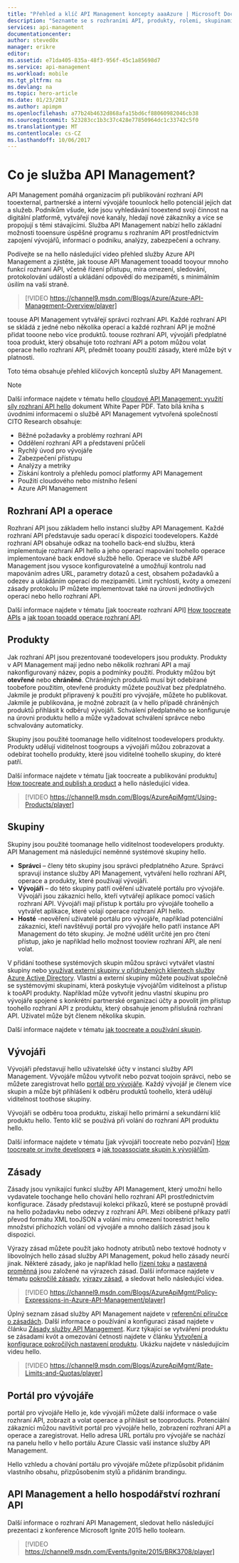 ```yaml
---
title: "Přehled a klíč API Management koncepty aaaAzure | Microsoft Docs"
description: "Seznamte se s rozhraními API, produkty, rolemi, skupinami a dalšími klíčovými koncepty služby API Management."
services: api-management
documentationcenter: 
author: steved0x
manager: erikre
editor: 
ms.assetid: e71da405-835a-48f3-956f-45c1a85698d7
ms.service: api-management
ms.workload: mobile
ms.tgt_pltfrm: na
ms.devlang: na
ms.topic: hero-article
ms.date: 01/23/2017
ms.author: apimpm
ms.openlocfilehash: a77b24b4632d868afa15bd6cf88060982046cb38
ms.sourcegitcommit: 523283cc1b3c37c428e77850964dc1c33742c5f0
ms.translationtype: MT
ms.contentlocale: cs-CZ
ms.lasthandoff: 10/06/2017
---
```

# <a name="what-is-api-management"></a>Co je služba API Management?
API Management pomáhá organizacím při publikování rozhraní API tooexternal, partnerské a interní vývojáře toounlock hello potenciál jejich dat a služeb. Podnikům všude, kde jsou vyhledávání tooextend svoji činnost na digitální platformě, vytvářejí nové kanály, hledají nové zákazníky a více se propojují s těmi stávajícími. Služba API Management nabízí hello základní možnosti tooensure úspěšné programu s rozhraním API prostřednictvím zapojení vývojářů, informací o podniku, analýzy, zabezpečení a ochrany.

Podívejte se na hello následující video přehled služby Azure API Management a zjistěte, jak toouse API Management tooadd tooyour mnoho funkcí rozhraní API, včetně řízení přístupu, míra omezení, sledování, protokolování událostí a ukládání odpovědí do mezipaměti, s minimálním úsilím na vaší straně.

> [!VIDEO https://channel9.msdn.com/Blogs/Azure/Azure-API-Management-Overview/player]
> 
> 

toouse API Management vytvářejí správci rozhraní API. Každé rozhraní API se skládá z jedné nebo několika operací a každé rozhraní API je možné přidat tooone nebo více produktů. toouse rozhraní API, vývojáři předplatné tooa produkt, který obsahuje toto rozhraní API a potom můžou volat operace hello rozhraní API, předmět tooany použití zásady, které může být v platnosti.

Toto téma obsahuje přehled klíčových konceptů služby API Management.

> [!NOTE]
> Další informace najdete v tématu hello [cloudové API Management: využití síly rozhraní API hello](http://j.mp/ms-apim-whitepaper) dokument White Paper PDF. Tato bílá kniha s úvodními informacemi o službě API Management vytvořená společností CITO Research obsahuje: 
> 
> * Běžné požadavky a problémy rozhraní API
> * Oddělení rozhraní API a představení průčelí
> * Rychlý úvod pro vývojáře
> * Zabezpečení přístupu
> * Analýzy a metriky
> * Získání kontroly a přehledu pomocí platformy API Management
> * Použití cloudového nebo místního řešení
> * Azure API Management
> 
> 

## <a name="apis"></a>Rozhraní API a operace
Rozhraní API jsou základem hello instanci služby API Management. Každé rozhraní API představuje sadu operací k dispozici toodevelopers. Každé rozhraní API obsahuje odkaz na toohello back-end službu, která implementuje rozhraní API hello a jeho operací mapování toohello operace implementované back endové službě hello. Operace ve službě API Management jsou vysoce konfigurovatelné a umožňují kontrolu nad mapováním adres URL, parametry dotazů a cest, obsahem požadavků a odezev a ukládáním operací do mezipaměti. Limit rychlosti, kvóty a omezení zásady protokolu IP můžete implementovat také na úrovni jednotlivých operací nebo hello rozhraní API.

Další informace najdete v tématu [jak toocreate rozhraní API] [ How toocreate APIs] a [jak tooan tooadd operace rozhraní API][How tooadd operations tooan API].

## <a name="products"></a> Produkty
Jak rozhraní API jsou prezentované toodevelopers jsou produkty. Produkty v API Management mají jedno nebo několik rozhraní API a mají nakonfigurovaný název, popis a podmínky použití. Produkty můžou být **otevřené** nebo **chráněné**. Chráněných produktů musí být odebírané toobefore použitím, otevřené produkty můžete používat bez předplatného. Jakmile je produkt připravený k použití pro vývojáře, můžete ho publikovat. Jakmile je publikována, je možné zobrazit (a v hello případě chráněných produktů přihlásit k odběru) vývojáři. Schválení předplatného se konfiguruje na úrovni produktu hello a může vyžadovat schválení správce nebo schvalovány automaticky.

Skupiny jsou použité toomanage hello viditelnost toodevelopers produkty. Produkty udělují viditelnost toogroups a vývojáři můžou zobrazovat a odebírat toohello produkty, které jsou viditelné toohello skupiny, do které patří. 

Další informace najdete v tématu [jak toocreate a publikování produktu] [ How toocreate and publish a product] a hello následující videa.

> [!VIDEO https://channel9.msdn.com/Blogs/AzureApiMgmt/Using-Products/player]
> 
> 

## <a name="groups"></a> Skupiny
Skupiny jsou použité toomanage hello viditelnost toodevelopers produkty. API Management má následující neměnné systémové skupiny hello.

* **Správci** – členy této skupiny jsou správci předplatného Azure. Správci spravují instance služby API Management, vytváření hello rozhraní API, operace a produkty, které používají vývojáři.
* **Vývojáři** – do této skupiny patří ověření uživatelé portálu pro vývojáře. Vývojáři jsou zákazníci hello, kteří vytvářejí aplikace pomocí vašich rozhraní API. Vývojáři mají přístup k portálu pro vývojáře toohello a vytvářet aplikace, které volají operace rozhraní API hello.
* **Hosté** -neověření uživatelé portálu pro vývojáře, například potenciální zákazníci, kteří navštěvují portál pro vývojáře hello patří instance API Management do této skupiny. Je možné udělit určité jen pro čtení přístup, jako je například hello možnost tooview rozhraní API, ale není volat.

V přidání toothese systémových skupin můžou správci vytvářet vlastní skupiny nebo [využívat externí skupiny v přidružených klientech služby Azure Active Directory](api-management-howto-aad.md#how-to-add-an-external-azure-active-directory-group). Vlastní a externí skupiny můžete používat společně se systémovými skupinami, která poskytuje vývojářům viditelnost a přístup k tooAPI produkty. Například může vytvořit jednu vlastní skupinu pro vývojáře spojené s konkrétní partnerské organizaci účty a povolit jim přístup toohello rozhraní API z produktu, který obsahuje jenom příslušná rozhraní API. Uživatel může být členem několika skupin.

Další informace najdete v tématu [jak toocreate a používání skupin][How toocreate and use groups].

## <a name="developers"></a> Vývojáři
Vývojáři představují hello uživatelské účty v instanci služby API Management. Vývojáře můžou vytvořit nebo pozvat toojoin správci, nebo se můžete zaregistrovat hello [portál pro vývojáře][Developer portal]. Každý vývojář je členem více skupin a může být přihlášení k odběru produktů toohello, která udělují viditelnost toothose skupiny.

Vývojáři se odběru tooa produktu, získají hello primární a sekundární klíč produktu hello. Tento klíč se používá při volání do rozhraní API produktu hello.

Další informace najdete v tématu [jak vývojáři toocreate nebo pozvání] [ How toocreate or invite developers] a [jak tooassociate skupin k vývojářům][How tooassociate groups with developers].

## <a name="policies"></a> Zásady
Zásady jsou vynikající funkcí služby API Management, který umožní hello vydavatele toochange hello chování hello rozhraní API prostřednictvím konfigurace. Zásady představují kolekci příkazů, které se postupně provádí na hello požadavku nebo odezvy z rozhraní API. Mezi oblíbené příkazy patří převod formátu XML tooJSON a volání míru omezení toorestrict hello množství příchozích volání od vývojáře a mnoho dalších zásad jsou k dispozici.

Výrazy zásad můžete použít jako hodnoty atributů nebo textové hodnoty v libovolných hello zásad služby API Management, pokud hello zásady neurčí jinak. Některé zásady, jako je například hello [řízení toku](https://msdn.microsoft.com/library/azure/dn894085.aspx#choose) a [nastavená proměnná](https://msdn.microsoft.com/library/azure/dn894085.aspx#set-variable) jsou založené na výrazech zásad. Další informace najdete v tématu [pokročilé zásady](https://msdn.microsoft.com/library/azure/dn894085.aspx#AdvancedPolicies), [výrazy zásad](https://msdn.microsoft.com/library/azure/dn910913.aspx), a sledovat hello následující videa.

> [!VIDEO https://channel9.msdn.com/Blogs/AzureApiMgmt/Policy-Expressions-in-Azure-API-Management/player]
> 
> 

Úplný seznam zásad služby API Management najdete v [referenční příručce o zásadách][Policy reference]. Další informace o používání a konfiguraci zásad najdete v článku [Zásady služby API Management][API Management policies]. Kurz týkající se vytváření produktu se zásadami kvót a omezování četnosti najdete v článku [Vytvoření a konfigurace pokročilých nastavení produktu][How create and configure advanced product settings]. Ukázku najdete v následujícím videu hello.

> [!VIDEO https://channel9.msdn.com/Blogs/AzureApiMgmt/Rate-Limits-and-Quotas/player]
> 
> 

## <a name="developer-portal"></a> Portál pro vývojáře
portál pro vývojáře Hello je, kde vývojáři můžete další informace o vaše rozhraní API, zobrazit a volat operace a přihlásit se tooproducts. Potenciální zákazníci můžou navštívit portál pro vývojáře hello, zobrazení rozhraní API a operace a zaregistrovat. Hello adresa URL portálu pro vývojáře se nachází na panelu hello v hello portálu Azure Classic vaší instance služby API Management.

Hello vzhledu a chování portálu pro vývojáře můžete přizpůsobit přidáním vlastního obsahu, přizpůsobením stylů a přidáním brandingu.

## <a name="api-management-and-hello-api-economy"></a>API Management a hello hospodářství rozhraní API
Další informace o rozhraní API Management, sledovat hello následující prezentaci z konference Microsoft Ignite 2015 hello toolearn.

> [!VIDEO https://channel9.msdn.com/Events/Ignite/2015/BRK3708/player]
> 
> 

[APIs and operations]: #apis
[Products]: #products
[Groups]: #groups
[Developers]: #developers
[Policies]: #policies
[Developer portal]: #developer-portal

[How toocreate APIs]: api-management-howto-create-apis.md
[How tooadd operations tooan API]: api-management-howto-add-operations.md
[How toocreate and publish a product]: api-management-howto-add-products.md
[How toocreate and use groups]: api-management-howto-create-groups.md
[How tooassociate groups with developers]: api-management-howto-create-groups.md#associate-group-developer
[How create and configure advanced product settings]: api-management-howto-product-with-rules.md
[How toocreate or invite developers]: api-management-howto-create-or-invite-developers.md
[Policy reference]: api-management-policy-reference.md
[API Management policies]: api-management-howto-policies.md
[Create an API Management service instance]: api-management-get-started.md#create-service-instance




